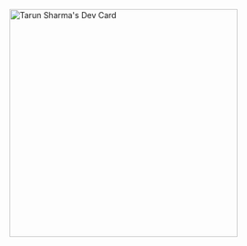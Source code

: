 
  <a href="https://app.daily.dev/ohitztarun"><img src="https://api.daily.dev/devcards/433862e3e844474791cca3cb3575136f.png?r=ptu" width="400" alt="Tarun Sharma's Dev Card"/></a>


